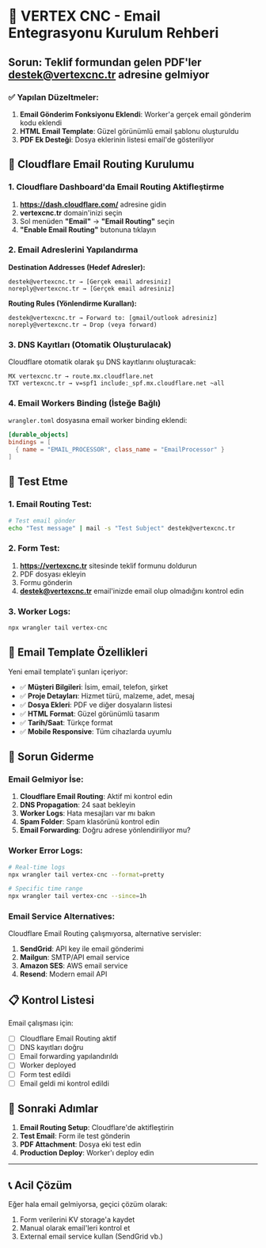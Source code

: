 # 📧 VERTEX CNC - Email Entegrasyonu Kurulum Rehberi

## Sorun: Teklif formundan gelen PDF'ler destek@vertexcnc.tr adresine gelmiyor

### ✅ Yapılan Düzeltmeler:
1. **Email Gönderim Fonksiyonu Eklendi**: Worker'a gerçek email gönderim kodu eklendi
2. **HTML Email Template**: Güzel görünümlü email şablonu oluşturuldu
3. **PDF Ek Desteği**: Dosya eklerinin listesi email'de gösteriliyor

## 🔧 Cloudflare Email Routing Kurulumu

### 1. Cloudflare Dashboard'da Email Routing Aktifleştirme

1. **https://dash.cloudflare.com/** adresine gidin
2. **vertexcnc.tr** domain'inizi seçin
3. Sol menüden **"Email"** → **"Email Routing"** seçin
4. **"Enable Email Routing"** butonuna tıklayın

### 2. Email Adreslerini Yapılandırma

**Destination Addresses (Hedef Adresler):**
```
destek@vertexcnc.tr → [Gerçek email adresiniz]
noreply@vertexcnc.tr → [Gerçek email adresiniz]
```

**Routing Rules (Yönlendirme Kuralları):**
```
destek@vertexcnc.tr → Forward to: [gmail/outlook adresiniz]
noreply@vertexcnc.tr → Drop (veya forward)
```

### 3. DNS Kayıtları (Otomatik Oluşturulacak)

Cloudflare otomatik olarak şu DNS kayıtlarını oluşturacak:
```
MX vertexcnc.tr → route.mx.cloudflare.net
TXT vertexcnc.tr → v=spf1 include:_spf.mx.cloudflare.net ~all
```

### 4. Email Workers Binding (İsteğe Bağlı)

`wrangler.toml` dosyasına email worker binding eklendi:
```toml
[durable_objects]
bindings = [
  { name = "EMAIL_PROCESSOR", class_name = "EmailProcessor" }
]
```

## 🚀 Test Etme

### 1. Email Routing Test:
```bash
# Test email gönder
echo "Test message" | mail -s "Test Subject" destek@vertexcnc.tr
```

### 2. Form Test:
1. **https://vertexcnc.tr** sitesinde teklif formunu doldurun
2. PDF dosyası ekleyin
3. Formu gönderin
4. **destek@vertexcnc.tr** email'inizde email olup olmadığını kontrol edin

### 3. Worker Logs:
```bash
npx wrangler tail vertex-cnc
```

## 📧 Email Template Özellikleri

Yeni email template'i şunları içeriyor:
- ✅ **Müşteri Bilgileri**: İsim, email, telefon, şirket
- ✅ **Proje Detayları**: Hizmet türü, malzeme, adet, mesaj
- ✅ **Dosya Ekleri**: PDF ve diğer dosyaların listesi
- ✅ **HTML Format**: Güzel görünümlü tasarım
- ✅ **Tarih/Saat**: Türkçe format
- ✅ **Mobile Responsive**: Tüm cihazlarda uyumlu

## 🔧 Sorun Giderme

### Email Gelmiyor İse:

1. **Cloudflare Email Routing**: Aktif mi kontrol edin
2. **DNS Propagation**: 24 saat bekleyin
3. **Worker Logs**: Hata mesajları var mı bakın
4. **Spam Folder**: Spam klasörünü kontrol edin
5. **Email Forwarding**: Doğru adrese yönlendiriliyor mu?

### Worker Error Logs:
```bash
# Real-time logs
npx wrangler tail vertex-cnc --format=pretty

# Specific time range
npx wrangler tail vertex-cnc --since=1h
```

### Email Service Alternatives:

Cloudflare Email Routing çalışmıyorsa, alternative servisler:

1. **SendGrid**: API key ile email gönderimi
2. **Mailgun**: SMTP/API email service
3. **Amazon SES**: AWS email service
4. **Resend**: Modern email API

## 📋 Kontrol Listesi

Email çalışması için:
- [ ] Cloudflare Email Routing aktif
- [ ] DNS kayıtları doğru
- [ ] Email forwarding yapılandırıldı
- [ ] Worker deployed
- [ ] Form test edildi
- [ ] Email geldi mi kontrol edildi

## 🔄 Sonraki Adımlar

1. **Email Routing Setup**: Cloudflare'de aktifleştirin
2. **Test Email**: Form ile test gönderin
3. **PDF Attachment**: Dosya eki test edin
4. **Production Deploy**: Worker'ı deploy edin

---

## 📞 Acil Çözüm

Eğer hala email gelmiyorsa, geçici çözüm olarak:
1. Form verilerini KV storage'a kaydet
2. Manual olarak email'leri kontrol et
3. External email service kullan (SendGrid vb.)
